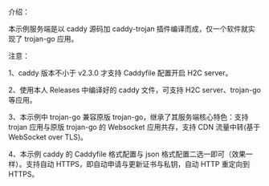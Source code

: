 介绍：

本示例服务端是以 caddy 源码加 caddy-trojan 插件编译而成，仅一个软件就实现了 trojan-go 应用。

注意：

1、caddy 版本不小于 v2.3.0 才支持 Caddyfile 配置开启 H2C server。

2、使用本人 Releases 中编译好的 caddy 文件，可支持 H2C server、trojan-go 等应用。

3、本示例中 trojan-go 兼容原版 trojan-go，继承了其服务端核心特色：支持 trojan 应用与原版 trojan-go 的 Websocket 应用共存，支持 CDN 流量中转(基于 WebSocket over TLS)。

4、本示例 caddy 的 Caddyfile 格式配置与 json 格式配置二选一即可（效果一样）。支持自动 HTTPS，即自动申请与更新证书与私钥，自动 HTTP 重定向到 HTTPS。
